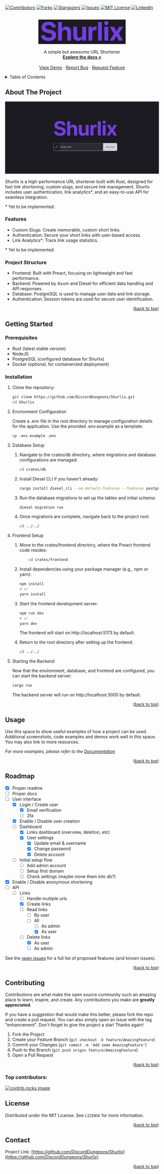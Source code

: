 <!-- Improved compatibility of back to top link: See: https://github.com/othneildrew/Best-README-Template/pull/73 -->
<a id="readme-top"></a>
<!--
*** Thanks for checking out the Best-README-Template. If you have a suggestion
*** that would make this better, please fork the repo and create a pull request
*** or simply open an issue with the tag "enhancement".
*** Don't forget to give the project a star!
*** Thanks again! Now go create something AMAZING! :D
-->



<!-- PROJECT SHIELDS -->
<!--
*** I'm using markdown "reference style" links for readability.
*** Reference links are enclosed in brackets [ ] instead of parentheses ( ).
*** See the bottom of this document for the declaration of the reference variables
*** for contributors-url, forks-url, etc. This is an optional, concise syntax you may use.
*** https://www.markdownguide.org/basic-syntax/#reference-style-links
-->
[![Contributors][contributors-shield]][contributors-url]
[![Forks][forks-shield]][forks-url]
[![Stargazers][stars-shield]][stars-url]
[![Issues][issues-shield]][issues-url]
[![MIT License][license-shield]][license-url]
[![LinkedIn][linkedin-shield]][linkedin-url]


<!-- PROJECT LOGO -->
<br />
<div align="center">
  <a href="https://github.com/DiscordDungeons/Shurlix">
    <img src="images/logo.png" alt="Logo" height="80">
  </a>

  <p align="center">
    A simple but awesome URL Shortener
    <br />
    <a href="https://github.com/DiscordDungeons/Shurlix"><strong>Explore the docs »</strong></a>
    <br />
    <br />
    <a href="https://github.com/DiscordDungeons/Shurlix">View Demo</a>
    ·
    <a href="https://github.com/DiscordDungeons/Shurlix/issues/new?labels=bug&template=bug-report---.md">Report Bug</a>
    ·
    <a href="https://github.com/DiscordDungeons/Shurlix/issues/new?labels=enhancement&template=feature-request---.md">Request Feature</a>
  </p>
</div>



<!-- TABLE OF CONTENTS -->
<details>
  <summary>Table of Contents</summary>
  <ol>
    <li>
      <a href="#about-the-project">About The Project</a>
    </li>
    <li>
      <a href="#getting-started">Getting Started</a>
      <ul>
        <li><a href="#prerequisites">Prerequisites</a></li>
        <li><a href="#installation">Installation</a></li>
      </ul>
    </li>
    <li><a href="#usage">Usage</a></li>
    <li><a href="#roadmap">Roadmap</a></li>
    <li><a href="#contributing">Contributing</a></li>
    <li><a href="#license">License</a></li>
    <li><a href="#contact">Contact</a></li>
  </ol>
</details>



<!-- ABOUT THE PROJECT -->
## About The Project

![Shurlix main screen](images/shurlix-main.png)

Shurlix is a high-performance URL shortener built with Rust, designed for fast link shortening, custom slugs, and secure link management. Shurlix includes user authentication, link analytics*, and an easy-to-use API for seamless integration.

\* Yet to be implemented.

### Features

- Custom Slugs: Create memorable, custom short links.
- Authentication: Secure your short links with user-based access.
- Link Analytics*: Track link usage statistics.

\* Yet to be implemented.

### Project Structure

- Frontend: Built with Preact, focusing on lightweight and fast performance.
- Backend: Powered by Axum and Diesel for efficient data handling and API responses.
- Database: PostgreSQL is used to manage user data and link storage.
- Authentication: Session tokens are used for secure user identification.


<p align="right">(<a href="#readme-top">back to top</a>)</p>


<!-- GETTING STARTED -->
## Getting Started

### Prerequisites

- Rust (latest stable version)
- NodeJS
- PostgreSQL (configured database for Shurlix)
- Docker (optional, for containerized deployment)

### Installation

1. Clone the repository:
    ```bash
    git clone https://github.com/DiscordDungeons/Shurlix.git
    cd Shurlix
    ```
2. Environment Configuration

    Create a .env file in the root directory to manage configuration details for the application. Use the provided .env.example as a template:

    ```bash
    cp .env.example .env
    ```
3. Database Setup
    1. Navigate to the crates/db directory, where migrations and database configurations are managed:
        ```bash
        cd crates/db
        ```
    2. Install Diesel CLI if you haven’t already:
        ```bash
        cargo install diesel_cli --no-default-features --features postgres
        ```
    3. Run the database migrations to set up the tables and initial schema:
        ```bash
        diesel migration run
        ```
    4. Once migrations are complete, navigate back to the project root:
        ```bash
        cd ../../
        ```
4. Frontend Setup
    1. Move to the crates/frontend directory, where the Preact frontend code resides:
        ```bash
            cd crates/frontend
        ```
    2. Install dependencies using your package manager (e.g., npm or yarn):
        ```bash
        npm install
        # or
        yarn install
        ```
    3. Start the frontend development server:
        ```bash
        npm run dev
        # or
        yarn dev
        ```
    
        The frontend will start on http://localhost:5173 by default.
    4. Return to the root directory after setting up the frontend:
        ```bash
        cd ../../
        ```
5. Starting the Backend

    Now that the environment, database, and frontend are configured, you can start the backend server:

    ```bash
    cargo run
    ```

    The backend server will run on http://localhost:3000 by default.

<p align="right">(<a href="#readme-top">back to top</a>)</p>



<!-- USAGE EXAMPLES -->
## Usage

Use this space to show useful examples of how a project can be used. Additional screenshots, code examples and demos work well in this space. You may also link to more resources.

_For more examples, please refer to the [Documentation](https://example.com)_

<p align="right">(<a href="#readme-top">back to top</a>)</p>



<!-- ROADMAP -->
## Roadmap

- [x] Proper readme
- [ ] Proper docs
- [ ] User interface
    - [x] Login / Create user
        - [x] Email verification
        - [ ] 2fa
    - [x] Enable / Disable user creation
    - [ ] Dashboard
        - [x] Links dashboard (overview, deletion, etc)
        - [x] User settings
            - [x] Update email & username
            - [x] Change password
            - [x] Delete account
    - [ ] Initial setup flow
      - [ ] Add admin account
      - [ ] Setup first domain
      - [ ] Check settings (maybe move them into db?)
- [x] Enable / Disable anonymous shortening
- [ ] API
    - [ ] Links
        - [ ] Handle multiple urls
        - [x] Create links
        - [ ] Read links
            - [ ] By user
            - [ ] All   
                - [ ] As admin
                - [x] As user
        - [ ] Delete links
            - [x] As user
            - [ ] As admin

See the [open issues](https://github.com/DiscordDungeons/Shurlix/issues) for a full list of proposed features (and known issues).

<p align="right">(<a href="#readme-top">back to top</a>)</p>



<!-- CONTRIBUTING -->
## Contributing

Contributions are what make the open source community such an amazing place to learn, inspire, and create. Any contributions you make are **greatly appreciated**.

If you have a suggestion that would make this better, please fork the repo and create a pull request. You can also simply open an issue with the tag "enhancement".
Don't forget to give the project a star! Thanks again!

1. Fork the Project
2. Create your Feature Branch (`git checkout -b feature/AmazingFeature`)
3. Commit your Changes (`git commit -m 'Add some AmazingFeature'`)
4. Push to the Branch (`git push origin feature/AmazingFeature`)
5. Open a Pull Request

<p align="right">(<a href="#readme-top">back to top</a>)</p>

### Top contributors:

<a href="https://github.com/DiscordDungeons/Shurlix/graphs/contributors">
  <img src="https://contrib.rocks/image?repo=DiscordDungeons/Shurlix" alt="contrib.rocks image" />
</a>



<!-- LICENSE -->
## License

Distributed under the MIT License. See `LICENSE` for more information.

<p align="right">(<a href="#readme-top">back to top</a>)</p>



<!-- CONTACT -->
## Contact

Project Link: [https://github.com/DiscordDungeons/Shurlix](https://github.com/DiscordDungeons/Shurlix)

<p align="right">(<a href="#readme-top">back to top</a>)</p>


<!-- MARKDOWN LINKS & IMAGES -->
<!-- https://www.markdownguide.org/basic-syntax/#reference-style-links -->
[contributors-shield]: https://img.shields.io/github/contributors/DiscordDungeons/Shurlix.svg?style=for-the-badge
[contributors-url]: https://github.com/DiscordDungeons/Shurlix/graphs/contributors
[forks-shield]: https://img.shields.io/github/forks/DiscordDungeons/Shurlix.svg?style=for-the-badge
[forks-url]: https://github.com/DiscordDungeons/Shurlix/network/members
[stars-shield]: https://img.shields.io/github/stars/DiscordDungeons/Shurlix.svg?style=for-the-badge
[stars-url]: https://github.com/DiscordDungeons/Shurlix/stargazers
[issues-shield]: https://img.shields.io/github/issues/DiscordDungeons/Shurlix.svg?style=for-the-badge
[issues-url]: https://github.com/DiscordDungeons/Shurlix/issues
[license-shield]: https://img.shields.io/github/license/DiscordDungeons/Shurlix.svg?style=for-the-badge
[license-url]: https://github.com/DiscordDungeons/Shurlix/blob/master/LICENSE.txt
[linkedin-shield]: https://img.shields.io/badge/-LinkedIn-black.svg?style=for-the-badge&logo=linkedin&colorB=555
[linkedin-url]: https://linkedin.com/in/linkedin_username
[product-screenshot]: images/screenshot.png
[Next.js]: https://img.shields.io/badge/next.js-000000?style=for-the-badge&logo=nextdotjs&logoColor=white
[Next-url]: https://nextjs.org/
[React.js]: https://img.shields.io/badge/React-20232A?style=for-the-badge&logo=react&logoColor=61DAFB
[React-url]: https://reactjs.org/
[Vue.js]: https://img.shields.io/badge/Vue.js-35495E?style=for-the-badge&logo=vuedotjs&logoColor=4FC08D
[Vue-url]: https://vuejs.org/
[Angular.io]: https://img.shields.io/badge/Angular-DD0031?style=for-the-badge&logo=angular&logoColor=white
[Angular-url]: https://angular.io/
[Svelte.dev]: https://img.shields.io/badge/Svelte-4A4A55?style=for-the-badge&logo=svelte&logoColor=FF3E00
[Svelte-url]: https://svelte.dev/
[Laravel.com]: https://img.shields.io/badge/Laravel-FF2D20?style=for-the-badge&logo=laravel&logoColor=white
[Laravel-url]: https://laravel.com
[Bootstrap.com]: https://img.shields.io/badge/Bootstrap-563D7C?style=for-the-badge&logo=bootstrap&logoColor=white
[Bootstrap-url]: https://getbootstrap.com
[JQuery.com]: https://img.shields.io/badge/jQuery-0769AD?style=for-the-badge&logo=jquery&logoColor=white
[JQuery-url]: https://jquery.com 
